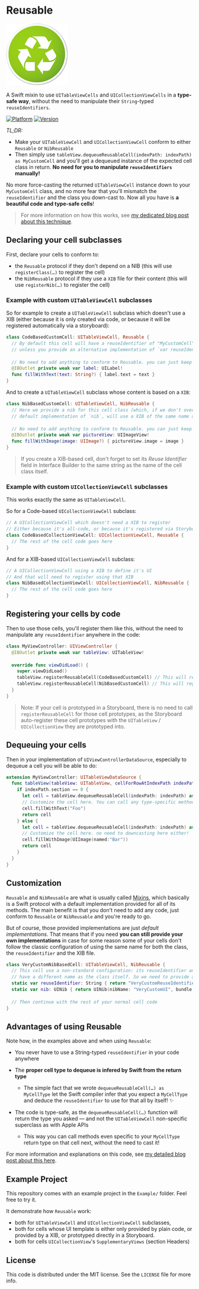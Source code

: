 # Reusable

![Reusable](Example/ReusableDemo/Assets.xcassets/AppIcon.appiconset/AppIcon-167.png)

A Swift mixin to use `UITableViewCells` and `UICollectionViewCells` in a **type-safe way**, without the need to manipulate their `String`-typed `reuseIdentifiers`.

[![Platform](http://cocoapod-badges.herokuapp.com/p/Reusable/badge.png)](http://cocoadocs.org/docsets/Reusable)
[![Version](http://cocoapod-badges.herokuapp.com/v/Reusable/badge.png)](http://cocoadocs.org/docsets/Reusable)

*TL;DR:*

* Make your `UITableViewCell` and `UICollectionViewCell` conform to either `Reusable` or `NibReusable`
* Then simply use `tableView.dequeueReusableCell(indexPath: indexPath) as MyCustomCell` and you'll get a dequeued instance of the expected cell class in return. **No need for you to manipulate `reuseIdentifiers` manually!**

No more force-casting the returned `UITableViewCell` instance down to your `MyCustomCell` class, and no more fear that you'll mismatch the `reuseIdentifier` and the class you down-cast to. Now all you have is **a beautiful code and type-safe cells**!

> For more information on how this works, see [my dedicated blog post about this technique](http://alisoftware.github.io/swift/generics/2016/01/06/generic-tableviewcells/).

## Declaring your cell subclasses

First, declare your cells to conform to:

* the `Reusable` protocol if they don't depend on a NIB (this will use `registerClass(…)` to register the cell)
* the `NibReusable` protocol if they use a `XIB` file for their content (this will use `registerNib(…)` to register the cell)

### Example with custom `UITableViewCell` subclasses

So for example to create a `UITableViewCell` subclass which doesn't use a XIB (either because it is only created via code, or because it will be registered automatically via a storyboard):

```swift
class CodeBasedCustomCell: UITableViewCell, Reusable {
  // By default this cell will have a reuseIdentifier of "MyCustomCell"
  // unless you provide an alternative implementation of `var reuseIdentifier`
  
  // No need to add anything to conform to Reusable. you can just keep your normal cell code
  @IBOutlet private weak var label: UILabel!
  func fillWithText(text: String?) { label.text = text }
}
```

And to create a `UITableViewCell` subclass whose content is based on a `XIB`:

```swift
class NibBasedCustomCell: UITableViewCell, NibReusable {
  // Here we provide a nib for this cell class (which, if we don't override the protocol's
  // default implementation of `nib`, will use a XIB of the same name as the class)
  
  // No need to add anything to conform to Reusable. you can just keep your normal cell code
  @IBOutlet private weak var pictureView: UIImageView!
  func fillWithImage(image: UIImage?) { pictureView.image = image }
}
```

> If you create a XIB-based cell, don't forget to set its _Reuse Identifier_ field in Interface Builder to the same string as the name of the cell class itself.

### Example with custom  `UICollectionViewCell` subclasses

This works exactly the same as `UITableViewCell`.

So for a Code-based `UICollectionViewCell` subclass:

```swift
// A UICollectionViewCell which doesn't need a XIB to register
// Either because it's all-code, or because it's registered via Storyboard
class CodeBasedCollectionViewCell: UICollectionViewCell, Reusable {
  // The rest of the cell code goes here
}
```

And for a XIB-based `UICollectionViewCell` subclass:

```swift
// A UICollectionViewCell using a XIB to define it's UI
// And that will need to register using that XIB
class NibBasedCollectionViewCell: UICollectionViewCell, NibReusable {
  // The rest of the cell code goes here
}
```

## Registering your cells by code

Then to use those cells, you'll register them like this, without the need to manipulate any `reuseIdentifier` anywhere in the code:

```swift
class MyViewController: UIViewController {
  @IBOutlet private weak var tableView: UITableView!
  
  override func viewDidLoad() {
    super.viewDidLoad()
    tableView.registerReusableCell(CodeBasedCustomCell) // This will register using the class without using a UINib
    tableView.registerReusableCell(NibBasedCustomCell) // This will register using NibBasedCustomCell.xib
  }
}
```

> Note: If your cell is prototyped in a Storyboard, there is no need to call `registerReusableCell` for those cell prototypes, as the Storyboard auto-register these cell prototypes with the `UITableView` / `UICollectionView` they are prototyped into.

## Dequeuing your cells

Then in your implementation of `UIViewControllerDataSource`, especially to dequeue a cell you will be able to do:

```swift
extension MyViewController: UITableViewDataSource {
  func tableView(tableView: UITableView, cellForRowAtIndexPath indexPath: NSIndexPath) -> UITableViewCell {
    if indexPath.section == 0 {
      let cell = tableView.dequeueReusableCell(indexPath: indexPath) as CodeBasedCustomCell
      // Customize the cell here. You can call any type-specific methods here without the need for type-casting
      cell.fillWithText("Foo")
      return cell
    } else {
      let cell = tableView.dequeueReusableCell(indexPath: indexPath) as NibBasedCustomCell
      // Customize the cell here. no need to downcasting here either!
      cell.fillWithImage(UIImage(named:"Bar"))
      return cell
    }
  }
}
```

## Customization

`Reusable` and `NibReusable` are what is usually called [Mixins](http://alisoftware.github.io/swift/protocol/2015/11/08/mixins-over-inheritance/), which basically is a Swift protocol with a default implementation provided for all of its methods. The main benefit is that you don't need to add any code, just conform to `Reusable` or `NibReusable` and you're ready to go.

But of course, those provided implementations are just _default implementations_. That means that if you need **you can still provide your own implementations** in case for some reason some of your cells don't follow the classic configuration of using the same name for both the class, the `reuseIdentifier` and the XIB file.

```swift
class VeryCustomNibBasedCell: UITableViewCell, NibReusable {
  // This cell use a non-standard configuration: its reuseIdentifier and XIB file
  // have a different name as the class itself. So we need to provide a custom implementation or `NibReusable`
  static var reuseIdentifier: String { return "VeryCustomReuseIdentifier" }
  static var nib: UINib { return UINib(nibName: "VeryCustomUI", bundle: nil) } // Use VeryCustomUI.xib
  
  // Then continue with the rest of your normal cell code 
}
```

## Advantages of using Reusable

Note how, in the examples above and when using `Reusable`:

* You never have to use a String-typed `reuseIdentifier` in your code anywhere
* The **proper cell type to dequeue is infered by Swift from the return type**

  * The simple fact that we wrote `dequeueReusableCell(…) as MyCellType` let the Swift compiler infer that you expect a `MyCellType` and deduce the `reuseIdentifier` to use for that all by itself! ✨

* The code is type-safe, as the `dequeueReusableCell(…)` function will return the type you asked — and not the `UITableViewCell` non-specific superclass as with Apple APIs

  * This way you can call methods even specific to your `MyCellType` return type on that cell next, without the need to cast it!

For more information and explanations on this code, see [my detailed blog post about this here](http://alisoftware.github.io/swift/generics/2016/01/06/generic-tableviewcells/).


## Example Project

This repository comes with an example project in the `Example/` folder. Feel free to try it.

It demonstrate how `Reusable` work:

* both for `UITableViewCell` and `UICollectionViewCell` subclasses,
* both for cells whose UI template is either only provided by plain code, or provided by a XIB, or prototyped directly in a Storyboard.
* both for cells `UICollectionView`'s `SupplementaryViews` (section Headers)

## License

This code is distributed under the MIT license. See the `LICENSE` file for more info.
